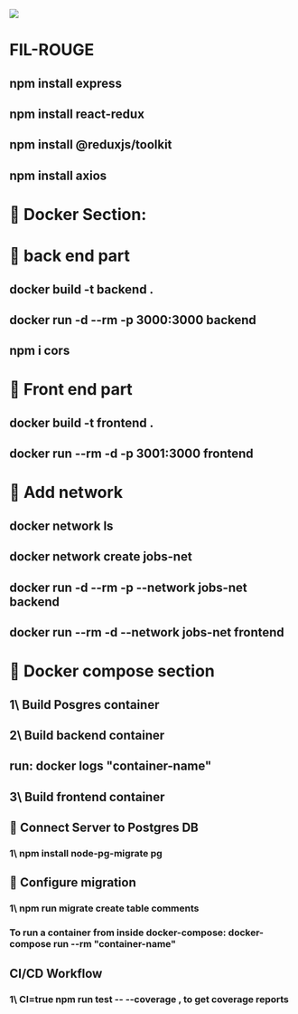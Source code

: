 ![](https://github.com/Salim255/FIL-ROUGE/workflows/CI/badge.svg?branch=develop&event=push)

# FIL-ROUGE

## npm install express

## npm install react-redux

## npm install @reduxjs/toolkit

## npm install axios

# 🍎 Docker Section:

# 🍌 back end part

## docker build -t backend .

## docker run -d --rm -p 3000:3000 backend

## npm i cors

# 🍌 Front end part

## docker build -t frontend .

## docker run --rm -d -p 3001:3000 frontend

# 🍎 Add network

## docker network ls

## docker network create jobs-net

## docker run -d --rm -p --network jobs-net backend

## docker run --rm -d --network jobs-net frontend

# 🍎 Docker compose section

## 1\ Build Posgres container

## 2\ Build backend container

## run: docker logs "container-name"

## 3\ Build frontend container

## 🍎 Connect Server to Postgres DB

### 1\ npm install node-pg-migrate pg

## 🍎 Configure migration

### 1\ npm run migrate create table comments

### To run a container from inside docker-compose: docker-compose run --rm "container-name"

## CI/CD Workflow

### 1\ CI=true npm run test -- --coverage , to get coverage reports
